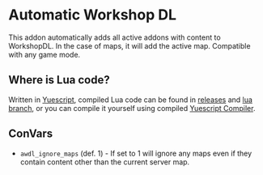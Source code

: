 # Automatic Workshop DL
This addon automatically adds all active addons with content to WorkshopDL.
In the case of maps, it will add the active map.
Compatible with any game mode.

## Where is Lua code?
Written in [Yuescript](https://github.com/pigpigyyy/Yuescript), compiled Lua code can be found in [releases](https://github.com/Pika-Software/automatic-workshop-dl/releases) and [lua branch](https://github.com/Pika-Software/automatic-workshop-dl/tree/lua), or you can compile it yourself using compiled [Yuescript Compiler](https://github.com/pigpigyyy/Yuescript/releases/latest).

## ConVars
- `awdl_ignore_maps` (def. 1) - If set to 1 will ignore any maps even if they contain content other than the current server map.
